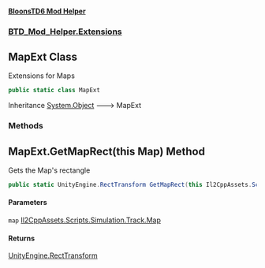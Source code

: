 #### [BloonsTD6 Mod Helper](README.md 'README')
### [BTD_Mod_Helper.Extensions](README.md#BTD_Mod_Helper.Extensions 'BTD_Mod_Helper.Extensions')

## MapExt Class

Extensions for Maps

```csharp
public static class MapExt
```

Inheritance [System.Object](https://docs.microsoft.com/en-us/dotnet/api/System.Object 'System.Object') &#129106; MapExt
### Methods

<a name='BTD_Mod_Helper.Extensions.MapExt.GetMapRect(thisIl2CppAssets.Scripts.Simulation.Track.Map)'></a>

## MapExt.GetMapRect(this Map) Method

Gets the Map's rectangle

```csharp
public static UnityEngine.RectTransform GetMapRect(this Il2CppAssets.Scripts.Simulation.Track.Map map);
```
#### Parameters

<a name='BTD_Mod_Helper.Extensions.MapExt.GetMapRect(thisIl2CppAssets.Scripts.Simulation.Track.Map).map'></a>

`map` [Il2CppAssets.Scripts.Simulation.Track.Map](https://docs.microsoft.com/en-us/dotnet/api/Il2CppAssets.Scripts.Simulation.Track.Map 'Il2CppAssets.Scripts.Simulation.Track.Map')

#### Returns
[UnityEngine.RectTransform](https://docs.microsoft.com/en-us/dotnet/api/UnityEngine.RectTransform 'UnityEngine.RectTransform')